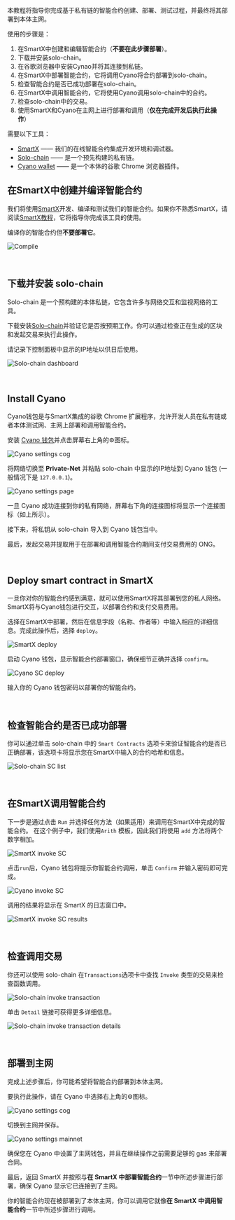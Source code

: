
本教程将指导你完成基于私有链的智能合约创建、部署、测试过程，并最终将其部署到本体主网。

使用的步骤是：

1. 在SmartX中创建和编辑智能合约（**不要在此步骤部署**）。
2. 下载并安装solo-chain。
3. 在谷歌浏览器中安装Cynao并将其连接到私链。
4. 在SmartX中部署智能合约，它将调用Cyano将合约部署到solo-chain。
5. 检查智能合约是否已成功部署在solo-chain。
6. 在SmartX中调用智能合约，它将使用Cyano调用solo-chain中的合约。
7. 检查solo-chain中的交易。
8. 使用SmartX和Cyano在主网上进行部署和调用（**仅在完成开发后执行此操作**）

需要以下工具：

- [SmartX](https://smartx.ont.io/) —— 我们的在线智能合约集成开发环境和调试器。
- [Solo-chain](https://github.com/punicasuite/solo-chain/releases) —— 是一个预先构建的私有链。
- [Cyano wallet](https://chrome.google.com/webstore/detail/cyano-wallet/dkdedlpgdmmkkfjabffeganieamfklkm?utm_source=chrome-ntp-icon) —— 是一个本体的谷歌 Chrome 浏览器插件。

## 在SmartX中创建并编译智能合约

我们将使用[SmartX](https://smartx.ont.io/)开发、编译和测试我们的智能合约。如果你不熟悉SmartX，请阅读[SmartX教程](https://ontio.github.io/documentation/SmartX_Tutorial_en.html)，它将指导你完成该工具的使用。

编译你的智能合约但**不要部署它**。

![Compile](https://raw.githubusercontent.com/ontio/documentation/master/docs/lib/images/SmartX_compile.jpg)

<p><br>

## 下载并安装 solo-chain

Solo-chain 是一个预构建的本体私链，它包含许多与网络交互和监视网络的工具。

下载安装[Solo-chain](https://github.com/punicasuite/solo-chain/releases)并验证它是否按预期工作。你可以通过检查正在生成的区块和发起交易来执行此操作。

请记录下控制面板中显示的IP地址以供日后使用。

![Solo-chain dashboard](https://raw.githubusercontent.com/ontio/documentation/master/docs/lib/images/solo-chain_interface.jpg)

<p><br>

## Install Cyano

Cyano钱包是与SmartX集成的谷歌 Chrome 扩展程序，允许开发人员在私有链或者本体测试网、主网上部署和调用智能合约。

安装 [Cyano 钱包](https://chrome.google.com/webstore/detail/cyano-wallet/dkdedlpgdmmkkfjabffeganieamfklkm?utm_source=chrome-ntp-icon)并点击屏幕右上角的⚙图标。

![Cyano settings cog](https://raw.githubusercontent.com/ontio/documentation/master/docs/lib/images/Cyano_settings_cog.jpg)

将网络切换至 **Private-Net** 并粘贴 solo-chain 中显示的IP地址到 Cyano 钱包 (一般情况下是 `127.0.0.1`)。

![Cyano settings page](https://raw.githubusercontent.com/ontio/documentation/master/docs/lib/images/Cyano_settings_page.jpg)

一旦 Cyano 成功连接到你的私有网络，屏幕右下角的连接图标将显示一个连接图标（如上所示）。

接下来，将私钥从 solo-chain 导入到 Cyano 钱包当中。

最后，发起交易并提取用于在部署和调用智能合约期间支付交易费用的 ONG。
<p><br>

## Deploy smart contract in SmartX

一旦你对你的智能合约感到满意，就可以使用SmartX将其部署到您的私人网络。SmartX将与Cyano钱包进行交互，以部署合约和支付交易费用。

选择在SmartX中部署，然后在信息字段（名称、作者等）中输入相应的详细信息。完成此操作后，选择 `deploy`。

![SmartX deploy](https://raw.githubusercontent.com/ontio/documentation/master/docs/lib/images/SmartX_deploy.jpg)
<p>

启动 Cyano 钱包，显示智能合约部署窗口，确保细节正确并选择 `confirm`。

![Cyano SC deploy](https://raw.githubusercontent.com/ontio/documentation/master/docs/lib/images/Cyano_SC_deploy.jpg)

输入你的 Cyano 钱包密码以部署你的智能合约。
<p><br>

## 检查智能合约是否已成功部署

你可以通过单击 solo-chain 中的 `Smart Contracts` 选项卡来验证智能合约是否已正确部署，该选项卡将显示您在SmartX中输入的合约哈希和信息。

![Solo-chain SC list](https://raw.githubusercontent.com/ontio/documentation/master/docs/lib/images/solo-chain_SC_list.jpg)
<p><br>

## 在SmartX调用智能合约

下一步是通过点击 `Run` 并选择任何方法（如果适用）来调用在SmartX中完成的智能合约。 在这个例子中，我们使用`Arith` 模板，因此我们将使用 `add` 方法将两个数字相加。

![SmartX invoke SC](https://raw.githubusercontent.com/ontio/documentation/master/docs/lib/images/SmartX_invoke_SC.jpg)

点击`run`后，Cyano 钱包将提示你智能合约调用，单击 `Confirm` 并输入密码即可完成。

![Cyano invoke SC](https://raw.githubusercontent.com/ontio/documentation/master/docs/lib/images/Cyano_invoke_SC.jpg)

调用的结果将显示在 SmartX 的日志窗口中。

![SmartX invoke SC results](https://raw.githubusercontent.com/ontio/documentation/master/docs/lib/images/SmartX_invoke_SC_result.jpg)
<p><br>

## 检查调用交易

你还可以使用 solo-chain 在`Transactions`选项卡中查找 `Invoke` 类型的交易来检查函数调用。

![Solo-chain invoke transaction](https://raw.githubusercontent.com/ontio/documentation/master/docs/lib/images/solo-chain_transaction_invoke.jpg)

单击 `Detail` 链接可获得更多详细信息。

![Solo-chain invoke transaction details](https://raw.githubusercontent.com/ontio/documentation/master/docs/lib/images/solo-chain_transaction_invoke_details.jpg)
<p><br>

## 部署到主网

完成上述步骤后，你可能希望将智能合约部署到本体主网。

要执行此操作，请在 Cyano 中选择右上角的⚙图标。

![Cyano settings cog](https://raw.githubusercontent.com/ontio/documentation/master/docs/lib/images/Cyano_settings_cog.jpg)

切换到主网并保存。

![Cyano settings mainnet](https://raw.githubusercontent.com/ontio/documentation/master/docs/lib/images/Cyano_settings_page_mainnet.jpg)

确保您在 Cyano 中设置了主网钱包，并且在继续操作之前需要足够的 gas 来部署合同。

最后，返回 SmartX 并按照与**在 SmartX 中部署智能合约**一节中所述步骤进行部署，确保 Cyano 显示它已连接到了主网。

你的智能合约现在被部署到了本体主网，你可以调用它就像**在 SmartX 中调用智能合约**一节中所述步骤进行调用。
